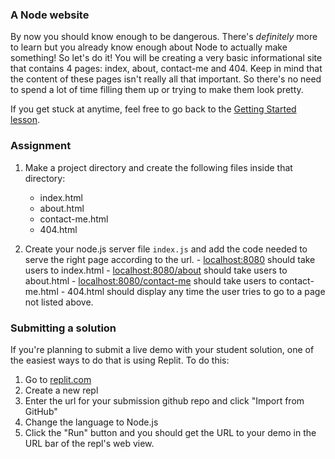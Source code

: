 ### A Node website

By now you should know enough to be dangerous. There's _definitely_ more to learn but you already know enough about Node to actually make something! So let's do it! You will be creating a very basic informational site that contains 4 pages: index, about, contact-me and 404. Keep in mind that the content of these pages isn't really all that important. So there's no need to spend a lot of time filling them up or trying to make them look pretty.

If you get stuck at anytime, feel free to go back to the [Getting Started lesson](https://www.theodinproject.com/lessons/nodejs-getting-started).

### Assignment

<div class="lesson-content__panel" markdown="1">

1. Make a project directory and create the following files inside that directory:

   - index.html
   - about.html
   - contact-me.html
   - 404.html

2. Create your node.js server file `index.js` and add the code needed to serve the right page according to the url. - [localhost:8080](http://localhost:8080) should take users to index.html - [localhost:8080/about](http://localhost:8080/about) should take users to about.html - [localhost:8080/contact-me](http://localhost:8080/contact-me) should take users to contact-me.html - 404.html should display any time the user tries to go to a page not listed above.

</div>

### Submitting a solution

If you're planning to submit a live demo with your student solution, one of the easiest ways to do that is using Replit. To do this:

1. Go to [replit.com](https://replit.com)
2. Create a new repl
3. Enter the url for your submission github repo and click "Import from GitHub"
4. Change the language to Node.js
5. Click the "Run" button and you should get the URL to your demo in the URL bar of the repl's web view.
